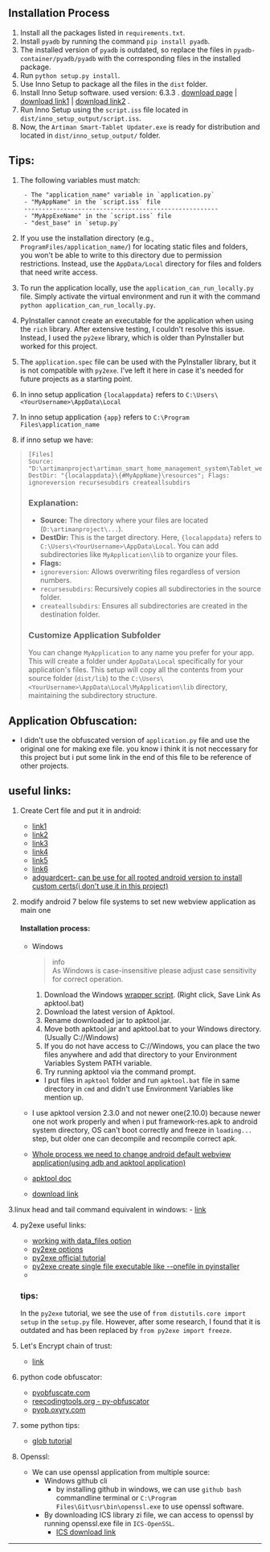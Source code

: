 ## Installation Process

1. Install all the packages listed in `requirements.txt`.
2. Install `pyadb` by running the command `pip install pyadb`.
3. The installed version of `pyadb` is outdated, so replace the files in `pyadb-container/pyadb/pyadb` with the corresponding files in the installed package.
4. Run `python setup.py install`.
5. Use Inno Setup to package all the files in the `dist` folder.
6. Install Inno Setup software. used version: 6.3.3 . [download page](https://jrsoftware.org/isdl.php) | [download link1](https://jrsoftware.org/download.php/is.exe?site=1) | [download link2](https://jrsoftware.org/download.php/is.exe?site=2) .
7. Run Inno Setup using the `script.iss` file located in `dist/inno_setup_output/script.iss`.
8. Now, the `Artiman Smart-Tablet Updater.exe` is ready for distribution and located in `dist/inno_setup_output/` folder.

## Tips:

1. The following variables must match:

        - The "application_name" variable in `application.py`
        - "MyAppName" in the `script.iss` file
        ------------------------------------------------------
        - "MyAppExeName" in the `script.iss` file
        - "dest_base" in `setup.py`

2. If you use the installation directory (e.g., `ProgramFiles/application_name/`) for locating static files and folders, you won't be able to write to this directory due to permission restrictions. Instead, use the `AppData/Local` directory for files and folders that need write access.

3. To run the application locally, use the `application_can_run_locally.py` file. Simply activate the virtual environment and run it with the command `python application_can_run_locally.py`.

4. PyInstaller cannot create an executable for the application when using the `rich` library. After extensive testing, I couldn't resolve this issue. Instead, I used the `py2exe` library, which is older than PyInstaller but worked for this project.

5. The `application.spec` file can be used with the PyInstaller library, but it is not compatible with `py2exe`. I’ve left it here in case it's needed for future projects as a starting point.

6. In inno setup application `{localappdata}` refers to `C:\Users\<YourUsername>\AppData\Local`
7. In inno setup application `{app}` refers to `C:\Program Files\application_name`
8. if inno setup we have:
>```
>[Files]
>Source:
> "D:\artimanproject\artiman_smart_home_management_system\Tablet_webApplication_fixture_application\dist\resources\*"; DestDir: "{localappdata}\{#MyAppName}\resources"; Flags: ignoreversion recursesubdirs createallsubdirs
> ```
> ### Explanation:
> - **Source:** The directory where your files are located (`D:\artimanproject\...`).
> - **DestDir:** This is the target directory. Here, `{localappdata}` refers to `C:\Users\<YourUsername>\AppData\Local`. You can add subdirectories like `MyApplication\lib` to organize your files.
> - **Flags:**
> - `ignoreversion`: Allows overwriting files regardless of version numbers.
> - `recursesubdirs`: Recursively copies all subdirectories in the source folder.
> - `createallsubdirs`: Ensures all subdirectories are created in the destination folder.
> ### Customize Application Subfolder
> You can change `MyApplication` to any name you prefer for your app. This will create a folder under `AppData\Local` specifically for your application's files.
> This setup will copy all the contents from your source folder (`dist/lib`) to the `C:\Users\<YourUsername>\AppData\Local\MyApplication\lib` directory, maintaining the subdirectory structure.   
> 

## Application Obfuscation:
- I didn't use the obfuscated version of `application.py` file and use the original one for making exe file. you know i think it is not neccessary for this project but i put some link in the end of this file to be reference of other projects.


## useful links:


1. Create Cert file and put it in android:

    - [link1](https://splitunknown.medium.com/importing-a-certificate-and-installing-it-on-android-67867b8dcd80)
    - [link2](https://gist.github.com/pwlin/8a0d01e6428b7a96e2eb)
    - [link3](https://github.com/ProxymanApp/Proxyman/issues/2121)
    - [link4](https://github.com/ProxymanApp/Proxyman/issues/2121)
    - [link5](https://github.com/Magisk-Modules-Repo/movecert/blob/master/common/post-fs-data.sh)
    - [link6](https://gist.github.com/pwlin/8a0d01e6428b7a96e2eb?permalink_comment_id=4829387#gistcomment-4829387)
    - [adguardcert- can be use for all rooted android version to install custom certs(i don't use it in this project)](https://github.com/AdguardTeam/adguardcert)


2. modify android 7 below file systems to set new webview application as main one
    #### Installation process:
    - Windows
        > info   
        As Windows is case-insensitive please adjust case sensitivity for correct operation.

        1. Download the Windows [wrapper script](https://raw.githubusercontent.com/iBotPeaches/Apktool/master/scripts/windows/apktool.bat). (Right click, Save Link As apktool.bat)
        2. Download the latest version of Apktool.
        3. Rename downloaded jar to apktool.jar.
        4. Move both apktool.jar and apktool.bat to your Windows directory. (Usually C://Windows)
        5. If you do not have access to C://Windows, you can place the two files anywhere and add that directory to your Environment Variables System PATH variable.
        6. Try running apktool via the command prompt.
        - I put files in `apktool` folder and run `apktool.bat` file in same directory in `cmd` and didn't use Environment Variables like mention up.
    
    - I use apktool version 2.3.0 and not newer one(2.10.0) because newer one not work properly and when i put framework-res.apk 
    to android system directory, OS can't boot correctly and freeze in `loading...` step, but older one can decompile and recompile correct apk. 
     
    - [Whole process we need to change android default webview application(using adb and apktool application)](https://android.stackexchange.com/questions/139413/android-system-webview-installed-but-not-used-by-apps)
    - [apktool doc](https://apktool.org/docs/install)
    - [download link](https://github.com/iBotPeaches/Apktool/releases/download/v2.3.0/apktool_2.3.0.jar)


3.linux head and tail command equivalent in windows:
    - [link](https://www.shellhacks.com/windows-powershell-tail-head-equivalents/)

4. py2exe useful links:
    - [working with data_files option](http://www.py2exe.org/index.cgi/data_files)
    - [py2exe options](http://www.py2exe.org/index.cgi/ListOfOptions) 
    - [py2exe official tutorial](www.py2exe.org/index.cgi/Tutorial)
    - [py2exe create single file executable like --onefile in pyinstaller](https://stackoverflow.com/questions/112698/py2exe-generate-single-executable-file)
    - []()
    ### tips:
    In the `py2exe` tutorial, we see the use of `from distutils.core import setup` in the `setup.py` file. However, after some research, I found that it is outdated and has been replaced by `from py2exe import freeze`.

5. Let's Encrypt chain of trust:
    - [link](https://letsencrypt.org/certificates/)
6. python code obfuscator:
    - [pyobfuscate.com](https://pyobfuscate.com/pyd)
    - [reecodingtools.org - py-obfuscator](https://freecodingtools.org/py-obfuscator)
    - [pyob.oxyry.com](https://pyob.oxyry.com/)
7. some python tips:
    - [glob tutorial](https://www.geeksforgeeks.org/how-to-use-glob-function-to-find-files-recursively-in-python/)

8. Openssl:
    - We can use openssl application from multiple source:
        - Windows github cli
            - by installing github in windows, we can use `github bash` commandline terminal
             or `C:\Program Files\Git\usr\bin\openssl.exe` to use openssl software.
        - By downloading ICS library zi file, we can access to openssl by running openssl.exe file in `ICS-OpenSSL`.
            - [ICS download link](https://wiki.overbyte.eu/arch/icsv93.zip)
---